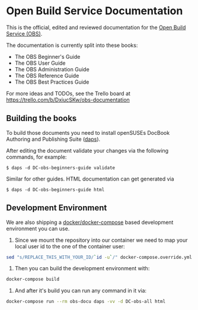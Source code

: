 # Open Build Service Documentation
This is the official, edited and reviewed documentation for the [Open Build
Service (OBS)](https://openbuildservice.org/).

The documentation is currently split into these books:

* The OBS Beginner's Guide
* The OBS User Guide
* The OBS Administration Guide
* The OBS Reference Guide
* The OBS Best Practices Guide

For more ideas and TODOs, see the Trello board at https://trello.com/b/DxiucSKw/obs-documentation

## Building the books

To build those documents you need to install openSUSEs DocBook Authoring and
Publishing Suite ([daps](https://github.com/openSUSE/daps)).

After editing the document validate your changes via the following
commands, for example:

    $ daps -d DC-obs-beginners-guide validate

Similar for other guides. HTML documentation can get generated via

    $ daps -d DC-obs-beginners-guide html

## Development Environment
We are also shipping a [docker/docker-compose](https://www.docker.com/) based
development environment you can use.

1. Since we mount the repository into our container we need to map
   your local user id to the one of the container user:

```bash
sed "s/REPLACE_THIS_WITH_YOUR_ID/`id -u`/" docker-compose.override.yml.example > docker-compose.override.yml
```

1. Then you can build the development environment with:

```bash
docker-compose build
```

1. And after it's build you can run any command in it via:

```bash
docker-compose run --rm obs-docu daps -vv -d DC-obs-all html
```


